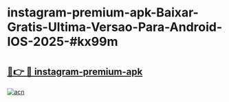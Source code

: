 # instagram-premium-apk-Baixar-Gratis-Ultima-Versao-Para-Android-IOS-2025-#kx99m

# <h2><a href="https://ainizakaria.my?title=instagram-premium-apk&ref=24M">🔗👉 🔴 instagram-premium-apk</a></h2>

[![acn](https://github.com/user-attachments/assets/0f9c940e-d8b0-45ae-aac7-cd30a18b3e1c)](https://ainizakaria.my?title=instagram-premium-apk&ref=24M)

